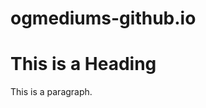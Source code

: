 # ogmediums-github.io
<!DOCTYPE html>
<html>
</head>
<body>

<h1>This is a Heading</h1>
<p>This is a paragraph.</p>

</body>
</html>
